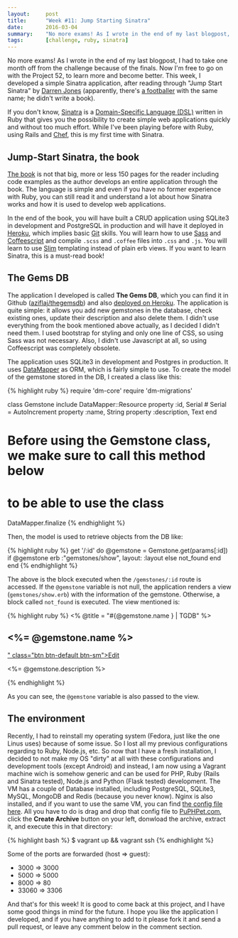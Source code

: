 ```yaml
---
layout:     post
title:      "Week #11: Jump Starting Sinatra"
date:       2016-03-04
summary:    "No more exams! As I wrote in the end of my last blogpost, I had to take one month off from the challenge because of the finals. Now I'm free to go on with the Project 52, to learn more and become better. This week, I developed a simple Sinatra application, after reading through \"Jump Start Sinatra\" by Darren Jones (apparently, there's a footballer with the same name; he didn't write a book). If you don't know, Sinatra is a Domain-Specific Language (DSL) written in Ruby that gives you the possibility to create simple web applications quickly and without too much effort. While I've been playing before with Ruby, using Rails and Chef, this is my first time with Sinatra."
tags:       [challenge, ruby, sinatra]
---
```


No more exams! As I wrote in the end of my last blogpost, I had to take one month off from the challenge because of the finals. Now I'm free to go on with the Project 52, to learn more and become better. This week, I developed a simple Sinatra application, after reading through "Jump Start Sinatra" by [Darren Jones](https://twitter.com/daz4126) (apparently, there's [a footballer](https://en.wikipedia.org/wiki/Darren_Jones) with the same name; he didn't write a book).

If you don't know, [Sinatra](http://www.sinatrarb.com/) is a [Domain-Specific Language (DSL)](https://en.wikipedia.org/wiki/Domain-specific_language) written in Ruby that gives you the possibility to create simple web applications quickly and without too much effort. While I've been playing before with Ruby, using Rails and [Chef](http://aziflaj.github.io/week-3-challenge-cooking-virtual-machines-with-chef/), this is my first time with Sinatra.

## Jump-Start Sinatra, the book
[The book](http://www.sitepoint.com/store/jump-start-sinatra/) is not that big, more or less 150 pages for the reader including code examples as the author develops an entire application through the book. The language is simple and even if you have no former experience with Ruby, you can still read it and understand a lot about how Sinatra works and how it is used to develop web applications. 

In the end of the book, you will have built a CRUD application using SQLite3 in development and PostgreSQL in production and will have it deployed in [Heroku](http://heroku.com/), which implies basic [Git](http://git-scm.com/) skills. You will learn how to use [Sass](http://sass-lang.com/) and [Coffeescript](http://coffeescript.org/) and compile `.scss` and `.coffee` files into `.css` and `.js`. You will learn to use [Slim](http://slim-lang.com/) templating instead of plain erb views. If you want to learn Sinatra, this is a must-read book!

## The Gems DB
The application I developed is called **The Gems DB**, which you can find it in Github ([aziflaj/thegemsdb](https://github.com/aziflaj/thegemsdb)) and also [deployed on Heroku](http://the-gemstone-database.herokuapp.com/). The application is quite simple: it allows you add new gemstones in the database, check existing ones, update their description and also delete them. I didn't use everything from the book mentioned above actually, as I decided I didn't need them. I used bootstrap for styling and only one line of CSS, so using Sass was not necessary. Also, I didn't use Javascript at all, so using Coffeescript was completely obsolete.

The application uses SQLite3 in development and Postgres in production. It uses [DataMapper](http://datamapper.org/) as ORM, which is fairly simple to use. To create the model of the gemstone stored in the DB, I created a class like this:

{% highlight ruby %}
require 'dm-core'
require 'dm-migrations'

class Gemstone
  include DataMapper::Resource
  property :id, Serial            # Serial = AutoIncrement
  property :name, String
  property :description, Text
end

# Before using the Gemstone class, we make sure to call this method below
# to be able to use the class
DataMapper.finalize
{% endhighlight %}

Then, the model is used to retrieve objects from the DB like:

{% highlight ruby %}
get '/:id' do
  @gemstone = Gemstone.get(params[:id])
  if @gemstone
    erb :"gemstones/show", layout: :layout
  else
    not_found
  end
end
{% endhighlight %}

The above is the block executed when the `/gemstones/:id` route is accessed. If the `@gemstone` variable is not null, the application renders a view (`gemstones/show.erb`) with the information of the gemstone. Otherwise, a block called `not_found` is executed. The view mentioned is:

{% highlight ruby %}
<% @title = "#{@gemstone.name } | TGDB" %>

<h2><%= @gemstone.name %></h2>
<a href="<%= "/gemstones/#{@gemstone.id}/edit" %>" class="btn btn-default btn-sm">Edit</a>
<p><%= @gemstone.description %></p>
{% endhighlight %}

As you can see, the `@gemstone` variable is also passed to the view. 

## The environment
Recently, I had to reinstall my operating system (Fedora, just like the one Linus uses) because of some issue. So I lost all my previous configurations regarding to Ruby, Node.js, etc. So now that I have a fresh installation, I decided to not make my OS "dirty" at all with these configurations and development tools (except Android) and instead, I am now using a Vagrant machine wich is somehow generic and can be used for PHP, Ruby (Rails and Sinatra tested), Node.js and Python (Flask tested) development. The VM has a couple of Database installed, including PostgreSQL, SQLite3, MySQL, MongoDB and Redis (because you never know). Nginx is also installed, and if you want to use the same VM, you can find [the config file here](https://gist.github.com/aziflaj/b9ba5893f41e58023c6b). All you have to do is drag and drop that config file to [PuPHPet.com](https://puphpet.com/), click the **Create Archive** button on your left, donwload the archive, extract it, and execute this in that directory:

{% highlight bash %}
$ vagrant up && vagrant ssh
{% endhighlight %}

Some of the ports are forwarded (host => guest):

- 3000 => 3000
- 5000 => 5000
- 8000 => 80
- 33060 => 3306

And that's for this week! It is good to come back at this project, and I have some good things in mind for the future. I hope you like the application I developed, and if you have anything to add to it please fork it and send a pull request, or leave any comment below in the comment section.
